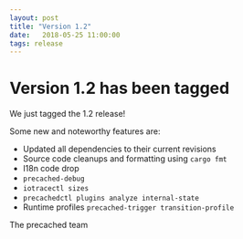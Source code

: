 ```yaml
---
layout: post
title: "Version 1.2"
date:   2018-05-25 11:00:00
tags: release
---
```


# Version 1.2 has been tagged

We just tagged the 1.2 release!

Some new and noteworthy features are:

* Updated all dependencies to their current revisions
* Source code cleanups and formatting using `cargo fmt`
* I18n code drop
* `precached-debug`
* `iotracectl sizes`
* `precachedctl plugins analyze internal-state`
* Runtime profiles `precached-trigger transition-profile`

The precached team
